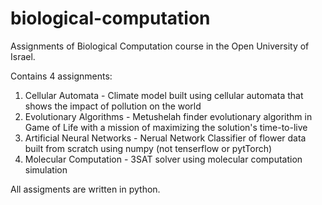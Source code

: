 # biological-computation
Assignments of Biological Computation course in the Open University of Israel. 

Contains 4 assignments: 
1. Cellular Automata - Climate model built using cellular automata that shows the impact of pollution on the world 
2. Evolutionary Algorithms - Metushelah finder evolutionary algorithm in Game of Life with a mission of maximizing the solution's time-to-live 
3. Artificial Neural Networks - Nerual Network Classifier of flower data built from scratch using numpy (not tenserflow or pytTorch)
4. Molecular Computation - 3SAT solver using molecular computation simulation

All assigments are written in python.